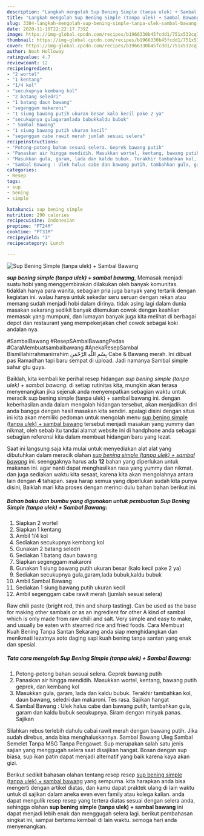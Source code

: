 ```yaml
---
description: "Langkah mengolah Sup Bening Simple (tanpa ulek) + Sambal Bawang Lezat"
title: "Langkah mengolah Sup Bening Simple (tanpa ulek) + Sambal Bawang Lezat"
slug: 3384-langkah-mengolah-sup-bening-simple-tanpa-ulek-sambal-bawang-lezat
date: 2020-11-10T22:22:17.739Z
image: https://img-global.cpcdn.com/recipes/b1966330b45fcdd1/751x532cq70/sup-bening-simple-tanpa-ulek-sambal-bawang-foto-resep-utama.jpg
thumbnail: https://img-global.cpcdn.com/recipes/b1966330b45fcdd1/751x532cq70/sup-bening-simple-tanpa-ulek-sambal-bawang-foto-resep-utama.jpg
cover: https://img-global.cpcdn.com/recipes/b1966330b45fcdd1/751x532cq70/sup-bening-simple-tanpa-ulek-sambal-bawang-foto-resep-utama.jpg
author: Noah Holloway
ratingvalue: 4.7
reviewcount: 12
recipeingredient:
- "2 wortel"
- "1 kentang"
- "1/4 kol"
- "secukupnya kembang kol"
- "2 batang seledri"
- "1 batang daun bawang"
- "segenggam makaroni"
- "1 siung bawang putih ukuran besar kalo kecil pake 2 ya"
- "secukupnya gulagaramlada bubukkaldu bubuk"
- " Sambal Bawang"
- "1 siung bawang putih ukuran kecil"
- "segenggam cabe rawit merah jumlah sesuai selera"
recipeinstructions:
- "Potong-potong bahan sesuai selera. Geprek bawang putih"
- "Panaskan air hingga mendidih. Masukkan wortel, kentang, bawang putih geprek, dan kembang kol"
- "Masukkan gula, garam, lada dan kaldu bubuk. Terakhir tambahkan kol, daun bawang, seledri dan makaroni. Tes rasa. Sajikan hangat"
- "Sambal Bawang : Ulek halus cabe dan bawang putih, tambahkan gula, garam dan kaldu bubuk secukupnya. Siram dengan minyak panas. Sajikan"
categories:
- Resep
tags:
- sup
- bening
- simple

katakunci: sup bening simple 
nutrition: 290 calories
recipecuisine: Indonesian
preptime: "PT24M"
cooktime: "PT31M"
recipeyield: "3"
recipecategory: Lunch

---
```



![Sup Bening Simple (tanpa ulek) + Sambal Bawang](https://img-global.cpcdn.com/recipes/b1966330b45fcdd1/751x532cq70/sup-bening-simple-tanpa-ulek-sambal-bawang-foto-resep-utama.jpg)

<b><i>sup bening simple (tanpa ulek) + sambal bawang</i></b>, Memasak menjadi suatu hobi yang menggembirakan dilakukan oleh banyak komunitas. tidaklah hanya para wanita, sebagian pria juga banyak yang tertarik dengan kegiatan ini. walau hanya untuk sekedar seru seruan dengan rekan atau memang sudah menjadi hobi dalam dirinya. tidak asing lagi dalam dunia masakan sekarang sedikit banyak ditemukan cowok dengan keahlian memasak yang mumpuni, dan lumayan banyak juga kita melihat di berbagai depot dan restaurant yang mempekerjakan chef cowok sebagai koki andalan nya.

#SambalBawang #ResepSAmbalBawangPedas #CaraMembuatsambalbawang #AnekaResepSambal Bismillahirrahmanirrahim بِسْمِ اللَّهِ الرَّحْمَنِ Cabe &amp; Bawang merah. Ini dibuat pas Ramadhan tapi baru sempat di upload. Jadi namanya Sambal simple sahur gtu guys.

Baiklah, kita kembali ke perihal resep hidangan <i>sup bening simple (tanpa ulek) + sambal bawang</i>. di setiap rutinitas kita, mungkin akan terasa menyenangkan jika sejenak anda menyempatkan sebagian waktu untuk meracik sup bening simple (tanpa ulek) + sambal bawang ini. dengan keberhasilan anda dalam mengolah hidangan tersebut, akan menjadikan diri anda bangga dengan hasil masakan kita sendiri. apalagi disini dengan situs ini kita akan memiliki pedoman untuk mengolah menu <u>sup bening simple (tanpa ulek) + sambal bawang</u> tersebut menjadi masakan yang yummy dan nikmat, oleh sebab itu tandai alamat website ini di handphone anda sebagai sebagian referensi kita dalam membuat hidangan baru yang lezat.


Saat ini langsung saja kita mulai untuk menyediakan alat alat yang dibutuhkan dalam meracik olahan <u><i>sup bening simple (tanpa ulek) + sambal bawang</i></u> ini. seenggaknya harus ada <b>12</b> bahan yang diperlukan untuk makanan ini. agar nanti dapat menghasilkan rasa yang yummy dan nikmat. dan juga sediakan waktu kita sesaat, karena kita akan mengolahnya antara lain dengan <b>4</b> tahapan. saya harap semua yang diperlukan sudah kita punya disini, Baiklah mari kita proses dengan merinci dulu bahan bahan berikut ini.

<!--inarticleads1-->

##### Bahan baku dan bumbu yang digunakan untuk pembuatan Sup Bening Simple (tanpa ulek) + Sambal Bawang:

1. Siapkan 2 wortel
1. Siapkan 1 kentang
1. Ambil 1/4 kol
1. Sediakan secukupnya kembang kol
1. Gunakan 2 batang seledri
1. Sediakan 1 batang daun bawang
1. Siapkan segenggam makaroni
1. Gunakan 1 siung bawang putih ukuran besar (kalo kecil pake 2 ya)
1. Sediakan secukupnya gula,garam,lada bubuk,kaldu bubuk
1. Ambil  Sambal Bawang
1. Sediakan 1 siung bawang putih ukuran kecil
1. Ambil segenggam cabe rawit merah (jumlah sesuai selera)


Raw chili paste (bright red, thin and sharp tasting). Can be used as the base for making other sambals or as an ingredient for other A kind of sambal which is only made from raw chilli and salt. Very simple and easy to make, and usually be eaten with steamed rice and fried foods. Cara Membuat Kuah Bening Tanpa Santan Sekarang anda siap menghidangkan dan menikmati lezatnya soto daging sapi kuah bening tanpa santan yang enak dan spesial. 

<!--inarticleads2-->

##### Tata cara mengolah Sup Bening Simple (tanpa ulek) + Sambal Bawang:

1. Potong-potong bahan sesuai selera. Geprek bawang putih
1. Panaskan air hingga mendidih. Masukkan wortel, kentang, bawang putih geprek, dan kembang kol
1. Masukkan gula, garam, lada dan kaldu bubuk. Terakhir tambahkan kol, daun bawang, seledri dan makaroni. Tes rasa. Sajikan hangat
1. Sambal Bawang : Ulek halus cabe dan bawang putih, tambahkan gula, garam dan kaldu bubuk secukupnya. Siram dengan minyak panas. Sajikan


Silahkan rebus terlebih dahulu cabai rawit merah dengan bawang putih. Jika sudah direbus, anda bisa menghaluskannya. Sambal Bawang Uleg Sambal Semelet Tanpa MSG Tanpa Pengawet. Sup merupakan salah satu jenis sajian yang menggugah selera saat disajikan hangat. Bosan dengan sup biasa, sup ikan patin dapat menjadi alternatif yang baik karena kaya akan gizi. 

Berikut sedikit bahasan olahan tentang resep resep <u>sup bening simple (tanpa ulek) + sambal bawang</u> yang sempurna. kita harapkan anda bisa mengerti dengan artikel diatas, dan kamu dapat praktek ulang di lain waktu untuk di sajikan dalam aneka even even family atau kolega kalian. anda dapat mengulik resep resep yang tertera diatas sesuai dengan selera anda, sehingga olahan <b>sup bening simple (tanpa ulek) + sambal bawang</b> ini dapat menjadi lebih enak dan menggugah selera lagi. berikut pembahasan singkat ini, sampai bertemu kembali di lain waktu. semoga hari anda menyenangkan.

